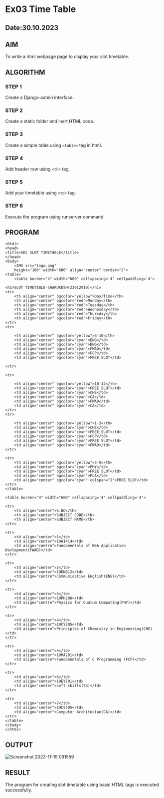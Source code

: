 # Ex03 Time Table
## Date:30.10.2023

## AIM
To write a html webpage page to display your slot timetable.

## ALGORITHM
### STEP 1
Create a Django-admin Interface.

### STEP 2
Create a static folder and inert HTML code.

### STEP 3
Create a simple table using ```<table>``` tag in html.

### STEP 4
Add header row using ```<th>``` tag.

### STEP 5
Add your timetable using ```<td>``` tag.

### STEP 6
Execute the program using runserver command.

## PROGRAM
```
<html>
<head>
<title>SEC SLOT TIMETABLE</title>
</head>
<body>
	<IMG src="logo.png" 
	height="100" width="600" align="center" border="2">
<table>
    <table border="4" width="600" cellspacing='4' cellpaddling='4'>

<h1>SLOT TIMETABLE-SHARUKESH(23012910)</h1>
<tr>
    <th align="center" bgcolor="yellow">Day/Time</th>
    <th align="center" bgcolor="red">Monday</th>
    <th align="center" bgcolor="red">Tuesday</th>
    <th align="center" bgcolor="red">Wednesday</th>
    <th align="center" bgcolor="red">Thursday</th>
    <th align="center" bgcolor="red">Friday</th>
</tr>
<tr>
    
    <th align="center" bgcolor="yellow">8-10</th>
    <td align="center" bgcolor="cyan">ENG</td>
    <td align="center" bgcolor="cyan">ENG</td>
    <td align="center" bgcolor="cyan">FWAD</td>
    <td align="center" bgcolor="cyan">FCP</td>
    <td align="center" bgcolor="cyan">FREE SLOT</td>
   
</tr>

<tr>
    
    <th align="center" bgcolor="yellow">10-12</th>
    <td align="center" bgcolor="cyan">FREE SLOT</td>
    <td align="center" bgcolor="cyan">CHE</td>
    <td align="center" bgcolor="cyan">CA</td>
    <td align="center" bgcolor="cyan">FWAD</td>
    <td align="center" bgcolor="cyan">CA</td>
</tr>
<tr>
   
    <th align="center" bgcolor="yellow">1-3</th>
    <td align="center" bgcolor="cyan">CHE</td>
    <td align="center" bgcolor="cyan">FREE SLOT</td>
    <td align="center" bgcolor="cyan">FCP</td>
    <td align="center" bgcolor="cyan">FREE SLOT</td>
    <td align="center" bgcolor="cyan">FWAD</td>
</tr>

<tr>
    <th align="center" bgcolor="yellow">3-5</th>
    <td align="center" bgcolor="cyan">PHY</td>
    <td align="center" bgcolor="cyan">FREE SLOT</td>
    <td align="center" bgcolor="cyan">PLA</td>
    <td align="center" bgcolor="cyan" colspan="2">FREE SLOT</td>
</tr>
</table>

<table border="4" width="600" cellspacing='4' cellpaddling='4'>

<tr>
    <th align="center">S.NO</th>
    <th align="center">SUBJECT CODE</th> 
    <th align="center">SUBJECT NAME</th>
</tr>

<tr>
    <td align="center">1</td>
    <td align="center">19A1414</td>
    <td align="centre">Fundamentals of Web Application Devlopment(FWAD)</td>
</tr>

<tr>
    <td align="center">2</td>
    <td align="center">19EN612</td>
    <td align="centre">Communicative English(ENG)</td>
</tr>

<tr>
    <td align="center">3</td>
    <td align="center">19PH206</td>
    <td align="centre">Physics for Quatum Computing(PHY)</td>
</tr>

<tr>
    <td align="center">4</td> 
    <td align="center">19CY205</td>
    <td align="centre">Principles of Chemistry in Engineering(CHE)</td>
</tr>

<tr>
    <td align="center">5</td>
    <td align="center">19MA201</td>
    <td align="centre">Fundamentals of C Programming (FCP)</td>
</tr>

<tr>
    <td align="center">6</td>
    <td align="center">19EY701</td>
    <td align="center">soft skills(SS)</td>
</tr>

<tr>
    <td align="center">7</td>
    <td align="center">19CS305</td>
    <td align="center">Computer Architectue(CA)</td>
</tr>
</table>
</body>
</html>
```

## OUTPUT
![Screenshot 2023-11-15 091559](https://github.com/SHARUKESHR/TIMETABLE/assets/144870484/6b1bf427-f575-4044-a6b5-bb1e5be8015f)


## RESULT
The program for creating slot timetable using basic HTML tags is executed successfully.
